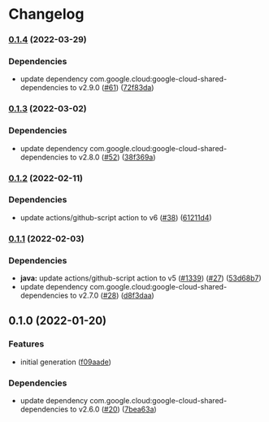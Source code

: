 # Changelog

### [0.1.4](https://github.com/googleapis/java-eventarc-publishing/compare/v0.1.3...v0.1.4) (2022-03-29)


### Dependencies

* update dependency com.google.cloud:google-cloud-shared-dependencies to v2.9.0 ([#61](https://github.com/googleapis/java-eventarc-publishing/issues/61)) ([72f83da](https://github.com/googleapis/java-eventarc-publishing/commit/72f83daf879d109aa5d3025105432fad374b28b5))

### [0.1.3](https://github.com/googleapis/java-eventarc-publishing/compare/v0.1.2...v0.1.3) (2022-03-02)


### Dependencies

* update dependency com.google.cloud:google-cloud-shared-dependencies to v2.8.0 ([#52](https://github.com/googleapis/java-eventarc-publishing/issues/52)) ([38f369a](https://github.com/googleapis/java-eventarc-publishing/commit/38f369a9b93cce03e01f0e6964761d6b8dc31ef3))

### [0.1.2](https://github.com/googleapis/java-eventarc-publishing/compare/v0.1.1...v0.1.2) (2022-02-11)


### Dependencies

* update actions/github-script action to v6 ([#38](https://github.com/googleapis/java-eventarc-publishing/issues/38)) ([61211d4](https://github.com/googleapis/java-eventarc-publishing/commit/61211d46ba80ddf2f8bc46c33ab6518c622c83ce))

### [0.1.1](https://github.com/googleapis/java-eventarc-publishing/compare/v0.1.0...v0.1.1) (2022-02-03)


### Dependencies

* **java:** update actions/github-script action to v5 ([#1339](https://github.com/googleapis/java-eventarc-publishing/issues/1339)) ([#27](https://github.com/googleapis/java-eventarc-publishing/issues/27)) ([53d68b7](https://github.com/googleapis/java-eventarc-publishing/commit/53d68b789d3ae5799a799a7c9bdb2b3409988ed0))
* update dependency com.google.cloud:google-cloud-shared-dependencies to v2.7.0 ([#28](https://github.com/googleapis/java-eventarc-publishing/issues/28)) ([d8f3daa](https://github.com/googleapis/java-eventarc-publishing/commit/d8f3daaa8b5f2bb9941991f631c7cf205126b73e))

## 0.1.0 (2022-01-20)


### Features

* initial generation ([f09aade](https://github.com/googleapis/java-eventarc-publishing/commit/f09aade83d98d32a7a886dac2bf495c4cc15a8db))


### Dependencies

* update dependency com.google.cloud:google-cloud-shared-dependencies to v2.6.0 ([#20](https://github.com/googleapis/java-eventarc-publishing/issues/20)) ([7bea63a](https://github.com/googleapis/java-eventarc-publishing/commit/7bea63a9ddd3c9d0def80d8571b5f1ab8a8eca70))

